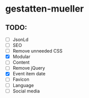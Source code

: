 # gestatten-mueller

## TODO:

- [ ] JsonLd
- [ ] SEO
- [ ] Remove unneeded CSS
- [x] Modular
- [ ] Content
- [ ] Remove jQuery
- [x] Event item date
- [ ] Favicon
- [ ] Language
- [ ] Social media
